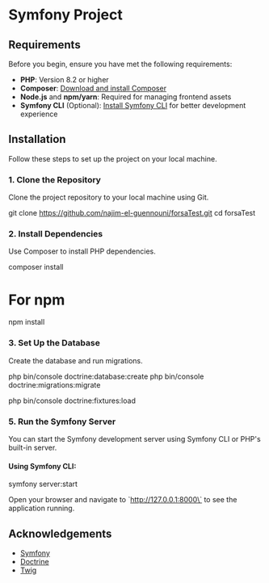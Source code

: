 
# Symfony Project

## Requirements
Before you begin, ensure you have met the following requirements:
- **PHP**: Version 8.2 or higher
- **Composer**: [Download and install Composer](https://getcomposer.org/download/)
- **Node.js** and **npm/yarn**: Required for managing frontend assets
- **Symfony CLI** (Optional): [Install Symfony CLI](https://symfony.com/download) for better development experience

## Installation
Follow these steps to set up the project on your local machine.

### 1. Clone the Repository
Clone the project repository to your local machine using Git.

git clone https://github.com/najim-el-guennouni/forsaTest.git
cd forsaTest

### 2. Install Dependencies
Use Composer to install PHP dependencies.

composer install

# For npm
npm install

### 3. Set Up the Database
Create the database and run migrations.

php bin/console doctrine:database:create
php bin/console doctrine:migrations:migrate


php bin/console doctrine:fixtures:load

### 5. Run the Symfony Server
You can start the Symfony development server using Symfony CLI or PHP's built-in server.

#### Using Symfony CLI:
symfony server:start

Open your browser and navigate to \`http://127.0.0.1:8000\` to see the application running.


## Acknowledgements
- [Symfony](https://symfony.com/)
- [Doctrine](https://www.doctrine-project.org/)
- [Twig](https://twig.symfony.com/)
